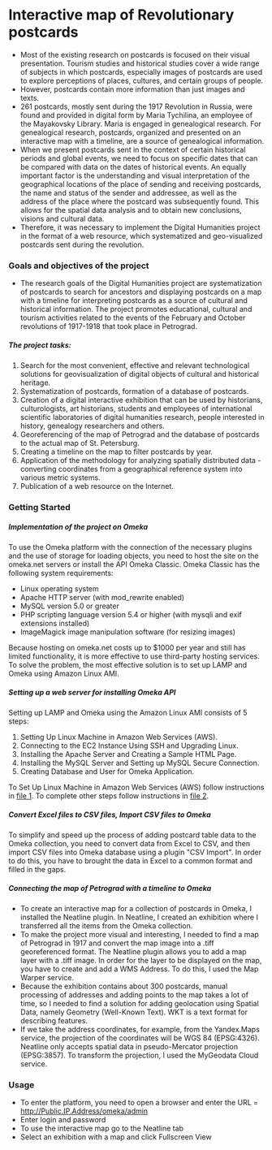 # Interactive map of Revolutionary postcards
- Most of the existing research on postcards is focused on their visual presentation. Tourism studies and historical studies cover a wide range of subjects in which postcards, especially images of postcards are used to explore perceptions of places, cultures, and certain groups of people.
- However, postcards contain more information than just images and texts.
- 261 postcards, mostly sent during the 1917 Revolution in Russia, were found and provided in digital form by Maria Tychilina, an employee of the Mayakovsky Library. Maria is engaged in genealogical research. For genealogical research, postcards, organized and presented on an interactive map with a timeline, are a source of genealogical information.
- When we present postcards sent in the context of certain historical periods and global events, we need to focus on specific dates that can be compared with data on the dates of historical events. An equally important factor is the understanding and visual interpretation of the geographical locations of the place of sending and receiving postcards, the name and status of the sender and addressee, as well as the address of the place where the postcard was subsequently found. This allows for the spatial data analysis and to obtain new conclusions, visions and cultural data.
- Therefore, it was necessary to implement the Digital Humanities project in the format of a web resource, which systematized and geo-visualized postcards sent during the revolution.
### Goals and objectives of the project
- The research goals of the Digital Humanities project are systematization of postcards to search for ancestors and displaying postcards on a map with a timeline for interpreting postcards as a source of cultural and historical information. The project promotes educational, cultural and tourism activities related to the events of the February and October revolutions of 1917-1918 that took place in Petrograd.
##### The project tasks:
1. Search for the most convenient, effective and relevant technological solutions for geovisualization of digital objects of cultural and historical heritage. 
2. Systematization of postcards, formation of a database of postcards.
3. Creation of a digital interactive exhibition that can be used by historians, culturologists, art historians, students and employees of international scientific laboratories of digital humanities research, people interested in history, genealogy researchers and others.
4. Georeferencing of the map of Petrograd and the database of postcards to the actual map of St. Petersburg.
5. Creating a timeline on the map to filter postcards by year.
6. Application of the methodology for analyzing spatially distributed data - converting coordinates from a geographical reference system into various metric systems.
7. Publication of a web resource on the Internet.
### Getting Started
##### Implementation of the project on Omeka 
To use the Omeka platform with the connection of the necessary plugins and the use of storage for loading objects, you need to host the site on the omeka.net servers or install the API Omeka Classic.
Omeka Classic has the following system requirements:
- Linux operating system
- Apache HTTP server (with mod_rewrite enabled)
- MySQL version 5.0 or greater
- PHP scripting language version 5.4 or higher (with mysqli and exif extensions installed)
- ImageMagick image manipulation software (for resizing images)

Because hosting on omeka.net costs up to $1000 per year and still has limited functionality, it is more effective to use third-party hosting services. To solve the problem, the most effective solution is to set up LAMP and Omeka using Amazon Linux AMI.
##### Setting up a web server for installing Omeka API
Setting up LAMP and Omeka using the Amazon Linux AMI consists of 5 steps:
1.	Setting Up Linux Machine in Amazon Web Services (AWS). 
2.	Connecting to the EC2 Instance Using SSH and Upgrading Linux.
3.	Installing the Apache Server and Creating a Sample HTML Page.
4.	Installing the MySQL Server and Setting up MySQL Secure Connection.
5.	Creating Database and User for Omeka Application.

To Set Up Linux Machine in Amazon Web Services (AWS) follow instructions in [file 1](https://github.com/dh-center/Projects2022/blob/main/Interactive%20map%20of%20Revolutionary%20postcards/Setting%20up%20LAMP%20and%20Omeka%20using%20the%20Amazon%20Linux%20AMI.md).
To complete other steps follow instructions in [file 2](https://github.com/dh-center/Projects2022/blob/main/Interactive%20map%20of%20Revolutionary%20postcards/Terminal%20code%20for%20setting%20up%20a%20web%20server%20to%20install%20Omeka%20API.md). 

##### Convert Excel files to CSV files, Import CSV files to Omeka
To simplify and speed up the process of adding postcard table data to the Omeka collection, you need to convert data from Excel to CSV, and then import CSV files into Omeka database using a plugin "CSV Import". In order to do this, you have to brought the data in Excel to a common format and filled in the gaps.

##### Connecting the map of Petrograd with a timeline to Omeka
- To create an interactive map for a collection of postcards in Omeka, I installed the Neatline plugin. In Neatline, I created an exhibition where I transferred all the items from the Omeka collection. 
- To make the project more visual and interesting, I needed to find a map of Petrograd in 1917 and convert the map image into a .tiff georeferenced format. The Neatline plugin allows you to add a map layer with a .tiff image. In order for the layer to be displayed on the map, you have to create and add a WMS Address. To do this, I used the Map Warper service.
- Because the exhibition contains about 300 postcards, manual processing of addresses and adding points to the map takes a lot of time, so I needed to find a solution for adding geolocation using Spatial Data, namely Geometry (Well-Known Text). WKT is a text format for describing features. 
- If we take the address coordinates, for example, from the Yandex.Maps service, the projection of the coordinates will be WGS 84 (EPSG:4326). Neatline only accepts spatial data in pseudo-Mercator projection (EPSG:3857). To transform the projection, I used the MyGeodata Cloud service.

### Usage
- To enter the platform, you need to open a browser and enter the URL = http://Public.IP.Address/omeka/admin
- Enter login and password
- To use the interactive map go to the Neatline tab
- Select an exhibition with a map and click Fullscreen View
